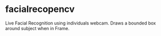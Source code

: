# facialrecopencv
Live Facial Recognition using individuals webcam. Draws a bounded box around subject when in Frame.
